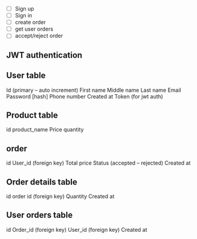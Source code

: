 - [ ] Sign up
- [ ] Sign in
- [ ] create order
- [ ] get user orders
- [ ] accept/reject order

## JWT authentication

## User table

Id (primary – auto increment)
First name
Middle name
Last name
Email
Password [hash]
Phone number
Created at
Token (for jwt auth)

## Product table

id
product_name
Price
quantity

## order

id
User_id (foreign key)
Total price
Status (accepted – rejected)
Created at

## Order details table

id
order id (foreign key)
Quantity
Created at

## User orders table

id
Order_id (foreign key)
User_id (foreign key)
Created at
